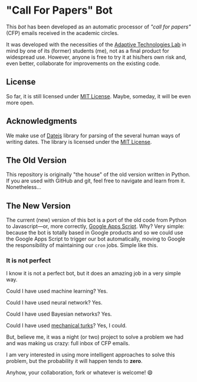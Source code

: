 # "Call For Papers" Bot
This *bot* has been developed as an automatic processor of *"call for papers"*
(CFP) emails received in the academic circles.

It was developed with the necessities of the
[Adaptive Technologies Lab](http://lta.poli.usp.br/) in mind by one of its
(former) students (me), not as a final product for widespread use. However,
anyone is free to try it at his/hers own risk and, even better, collaborate for
improvements on the existing code.

## License
So far, it is still licensed under
[MIT License](https://www.tldrlegal.com/l/mit). Maybe, someday, it will be
even more open.

## Acknowledgments
We make use of [Datejs](http://www.datejs.com/) library for parsing of the
several human ways of writing dates. The library is licensed under
the [MIT License](https://www.tldrlegal.com/l/mit).

## The Old Version
This repository is originally "the house" of the old version written in Python.
If you are used with GitHub and git, feel free to navigate and learn from it.
Nonetheless...

## The New Version
The current (new) version of this bot is a port of the old code from Python to
Javascript—or, more correctly,
[Google Apps Script](https://developers.google.com/apps-script/).
Why? Very simple: because the bot is totally based in Google products and so we
could use the Google Apps Script to trigger our bot automatically, moving to
Google the responsibility of maintaining our `cron` jobs. Simple like this.

### It is **not** perfect
I know it is not a perfect bot, but it does an amazing job in a very simple way.

Could I have used machine learning? Yes.

Could I have used neural network? Yes.

Could I have used Bayesian networks? Yes.

Could I have used [mechanical turks](https://en.wikipedia.org/wiki/The_Turk)?
Yes, I could.

But, believe me, it was a night (or two) project to solve a problem we had and
was making us crazy: full inbox of CFP emails.

I am very interested in using more intelligent approaches to solve this problem,
but the probability it will happen tends to **zero**.

Anyhow, your collaboration, fork or whatever is welcome! :smile:
